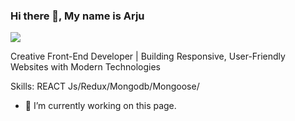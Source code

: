 ### Hi there 👋, My name is Arju
![](https://media.licdn.com/dms/image/D5616AQEWuJttu77MfA/profile-displaybackgroundimage-shrink_350_1400/0/1718960002625?e=1726099200&v=beta&t=uVrdFbA40yNEeExr6XHqpRNjT7GtUZLRLT9glZn3uuw)

Creative Front-End Developer | Building Responsive, User-Friendly Websites with Modern Technologies

Skills: REACT Js/Redux/Mongodb/Mongoose/

- 🔭 I’m currently working on this page. 





